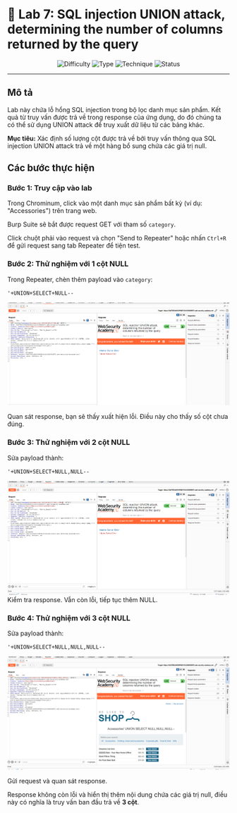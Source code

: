 # 🔐 Lab 7: SQL injection UNION attack, determining the number of columns returned by the query

<div align="center">

![Difficulty](https://img.shields.io/badge/Difficulty-PRACTITIONER-yellow?style=for-the-badge)
![Type](https://img.shields.io/badge/Type-UNION_Attack-red?style=for-the-badge)
![Technique](https://img.shields.io/badge/Technique-Column_Enumeration-blue?style=for-the-badge)
![Status](https://img.shields.io/badge/Status-Solved-success?style=for-the-badge)

</div>

---

## Mô tả

Lab này chứa lỗ hổng SQL injection trong bộ lọc danh mục sản phẩm. Kết quả từ truy vấn được trả về trong response của ứng dụng, do đó chúng ta có thể sử dụng UNION attack để truy xuất dữ liệu từ các bảng khác.

**Mục tiêu:** Xác định số lượng cột được trả về bởi truy vấn thông qua SQL injection UNION attack trả về một hàng bổ sung chứa các giá trị null.


## Các bước thực hiện
### Bước 1: Truy cập vào lab 

Trong Chrominum, click vào một danh mục sản phẩm bất kỳ (ví dụ: "Accessories") trên trang web.


Burp Suite sẽ bắt được request GET với tham số `category`.

Click chuột phải vào request và chọn "Send to Repeater" hoặc nhấn `Ctrl+R` để gửi request sang tab Repeater để tiện test.


### Bước 2: Thử nghiệm với 1 cột NULL

Trong Repeater, chèn thêm payload vào `category`:
```
'+UNION+SELECT+NULL--
```

![Thử với 1 NULL](./images/1.png)

Quan sát response, bạn sẽ thấy xuất hiện lỗi. Điều này cho thấy số cột chưa đúng.

### Bước 3: Thử nghiệm với 2 cột NULL

Sửa payload thành:
```
'+UNION+SELECT+NULL,NULL--
```

![Thử với 2 NULL](./images/2.png)
Kiểm tra response. Vẫn còn lỗi, tiếp tục thêm NULL.

### Bước 4: Thử nghiệm với 3 cột NULL

Sửa payload thành:
```
'+UNION+SELECT+NULL,NULL,NULL--
```

![Thử với 3 NULL](./images/3.png)

Gửi request và quan sát response.

Response không còn lỗi và hiển thị thêm nội dung chứa các giá trị null, điều này có nghĩa là truy vấn ban đầu trả về **3 cột**.

